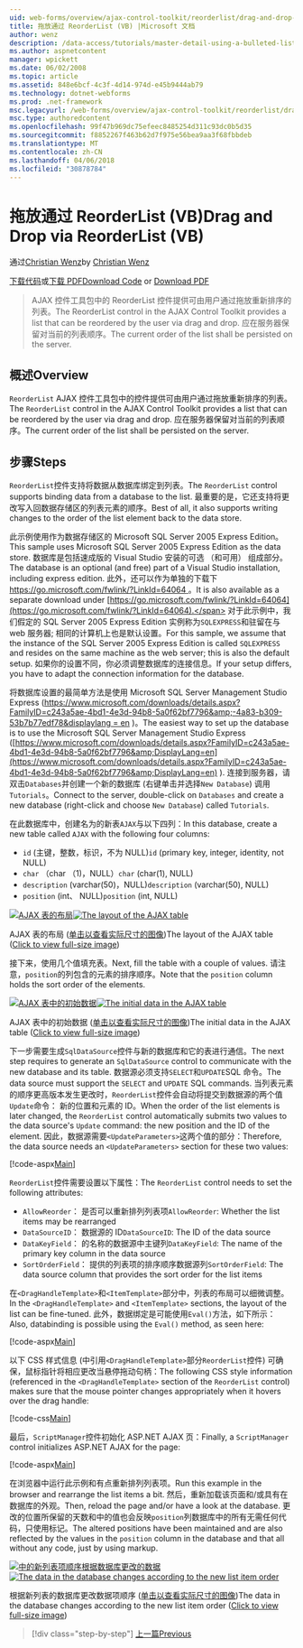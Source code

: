 ```yaml
---
uid: web-forms/overview/ajax-control-toolkit/reorderlist/drag-and-drop-via-reorderlist-vb
title: 拖放通过 ReorderList (VB) |Microsoft 文档
author: wenz
description: /data-access/tutorials/master-detail-using-a-bulleted-list-of-master-records-with-a-details-datalist-vb
ms.author: aspnetcontent
manager: wpickett
ms.date: 06/02/2008
ms.topic: article
ms.assetid: 848e6bcf-4c3f-4d14-974d-e45b9444ab79
ms.technology: dotnet-webforms
ms.prod: .net-framework
msc.legacyurl: /web-forms/overview/ajax-control-toolkit/reorderlist/drag-and-drop-via-reorderlist-vb
msc.type: authoredcontent
ms.openlocfilehash: 99f47b969dc75efeec8485254d311c93dc0b5d35
ms.sourcegitcommit: f8852267f463b62d7f975e56bea9aa3f68fbbdeb
ms.translationtype: MT
ms.contentlocale: zh-CN
ms.lasthandoff: 04/06/2018
ms.locfileid: "30878784"
---
```

<a name="drag-and-drop-via-reorderlist-vb"></a><span data-ttu-id="79118-103">拖放通过 ReorderList (VB)</span><span class="sxs-lookup"><span data-stu-id="79118-103">Drag and Drop via ReorderList (VB)</span></span>
====================
<span data-ttu-id="79118-104">通过[Christian Wenz](https://github.com/wenz)</span><span class="sxs-lookup"><span data-stu-id="79118-104">by [Christian Wenz](https://github.com/wenz)</span></span>

<span data-ttu-id="79118-105">[下载代码](http://download.microsoft.com/download/9/3/f/93f8daea-bebd-4821-833b-95205389c7d0/ReorderList5.vb.zip)或[下载 PDF](http://download.microsoft.com/download/2/d/c/2dc10e34-6983-41d4-9c08-f78f5387d32b/reorderlist5VB.pdf)</span><span class="sxs-lookup"><span data-stu-id="79118-105">[Download Code](http://download.microsoft.com/download/9/3/f/93f8daea-bebd-4821-833b-95205389c7d0/ReorderList5.vb.zip) or [Download PDF](http://download.microsoft.com/download/2/d/c/2dc10e34-6983-41d4-9c08-f78f5387d32b/reorderlist5VB.pdf)</span></span>

> <span data-ttu-id="79118-106">AJAX 控件工具包中的 ReorderList 控件提供可由用户通过拖放重新排序的列表。</span><span class="sxs-lookup"><span data-stu-id="79118-106">The ReorderList control in the AJAX Control Toolkit provides a list that can be reordered by the user via drag and drop.</span></span> <span data-ttu-id="79118-107">应在服务器保留对当前的列表顺序。</span><span class="sxs-lookup"><span data-stu-id="79118-107">The current order of the list shall be persisted on the server.</span></span>


## <a name="overview"></a><span data-ttu-id="79118-108">概述</span><span class="sxs-lookup"><span data-stu-id="79118-108">Overview</span></span>

<span data-ttu-id="79118-109">`ReorderList` AJAX 控件工具包中的控件提供可由用户通过拖放重新排序的列表。</span><span class="sxs-lookup"><span data-stu-id="79118-109">The `ReorderList` control in the AJAX Control Toolkit provides a list that can be reordered by the user via drag and drop.</span></span> <span data-ttu-id="79118-110">应在服务器保留对当前的列表顺序。</span><span class="sxs-lookup"><span data-stu-id="79118-110">The current order of the list shall be persisted on the server.</span></span>

## <a name="steps"></a><span data-ttu-id="79118-111">步骤</span><span class="sxs-lookup"><span data-stu-id="79118-111">Steps</span></span>

<span data-ttu-id="79118-112">`ReorderList`控件支持将数据从数据库绑定到列表。</span><span class="sxs-lookup"><span data-stu-id="79118-112">The `ReorderList` control supports binding data from a database to the list.</span></span> <span data-ttu-id="79118-113">最重要的是，它还支持将更改写入回数据存储区的列表元素的顺序。</span><span class="sxs-lookup"><span data-stu-id="79118-113">Best of all, it also supports writing changes to the order of the list element back to the data store.</span></span>

<span data-ttu-id="79118-114">此示例使用作为数据存储区的 Microsoft SQL Server 2005 Express Edition。</span><span class="sxs-lookup"><span data-stu-id="79118-114">This sample uses Microsoft SQL Server 2005 Express Edition as the data store.</span></span> <span data-ttu-id="79118-115">数据库是包括速成版的 Visual Studio 安装的可选 （和可用） 组成部分。</span><span class="sxs-lookup"><span data-stu-id="79118-115">The database is an optional (and free) part of a Visual Studio installation, including express edition.</span></span> <span data-ttu-id="79118-116">此外，还可以作为单独的下载下[ https://go.microsoft.com/fwlink/?LinkId=64064 ](https://go.microsoft.com/fwlink/?LinkId=64064)。</span><span class="sxs-lookup"><span data-stu-id="79118-116">It is also available as a separate download under [https://go.microsoft.com/fwlink/?LinkId=64064](https://go.microsoft.com/fwlink/?LinkId=64064).</span></span> <span data-ttu-id="79118-117">对于此示例中，我们假定的 SQL Server 2005 Express Edition 实例称为`SQLEXPRESS`和驻留在与 web 服务器; 相同的计算机上也是默认设置。</span><span class="sxs-lookup"><span data-stu-id="79118-117">For this sample, we assume that the instance of the SQL Server 2005 Express Edition is called `SQLEXPRESS` and resides on the same machine as the web server; this is also the default setup.</span></span> <span data-ttu-id="79118-118">如果你的设置不同，你必须调整数据库的连接信息。</span><span class="sxs-lookup"><span data-stu-id="79118-118">If your setup differs, you have to adapt the connection information for the database.</span></span>

<span data-ttu-id="79118-119">将数据库设置的最简单方法是使用 Microsoft SQL Server Management Studio Express ([https://www.microsoft.com/downloads/details.aspx?FamilyID=c243a5ae-4bd1-4e3d-94b8-5a0f62bf7796&amp;-4a83-b309-53b7b77edf78&displaylang = en](https://www.microsoft.com/downloads/details.aspx?FamilyID=c243a5ae-4bd1-4e3d-94b8-5a0f62bf7796&amp;DisplayLang=en) )。</span><span class="sxs-lookup"><span data-stu-id="79118-119">The easiest way to set up the database is to use the Microsoft SQL Server Management Studio Express ([https://www.microsoft.com/downloads/details.aspx?FamilyID=c243a5ae-4bd1-4e3d-94b8-5a0f62bf7796&amp;DisplayLang=en](https://www.microsoft.com/downloads/details.aspx?FamilyID=c243a5ae-4bd1-4e3d-94b8-5a0f62bf7796&amp;DisplayLang=en) ).</span></span> <span data-ttu-id="79118-120">连接到服务器，请双击`Databases`并创建一个新的数据库 (右键单击并选择`New Database`) 调用`Tutorials`。</span><span class="sxs-lookup"><span data-stu-id="79118-120">Connect to the server, double-click on `Databases` and create a new database (right-click and choose `New Database`) called `Tutorials`.</span></span>

<span data-ttu-id="79118-121">在此数据库中，创建名为的新表`AJAX`与以下四列：</span><span class="sxs-lookup"><span data-stu-id="79118-121">In this database, create a new table called `AJAX` with the following four columns:</span></span>

- <span data-ttu-id="79118-122">`id` (主键，整数，标识，不为 NULL)</span><span class="sxs-lookup"><span data-stu-id="79118-122">`id` (primary key, integer, identity, not NULL)</span></span>
- <span data-ttu-id="79118-123">`char` （char （1)，NULL）</span><span class="sxs-lookup"><span data-stu-id="79118-123">`char` (char(1), NULL)</span></span>
- <span data-ttu-id="79118-124">`description` (varchar(50)，NULL)</span><span class="sxs-lookup"><span data-stu-id="79118-124">`description` (varchar(50), NULL)</span></span>
- <span data-ttu-id="79118-125">`position` (int、 NULL)</span><span class="sxs-lookup"><span data-stu-id="79118-125">`position` (int, NULL)</span></span>


<span data-ttu-id="79118-126">[![AJAX 表的布局](drag-and-drop-via-reorderlist-vb/_static/image2.png)](drag-and-drop-via-reorderlist-vb/_static/image1.png)</span><span class="sxs-lookup"><span data-stu-id="79118-126">[![The layout of the AJAX table](drag-and-drop-via-reorderlist-vb/_static/image2.png)](drag-and-drop-via-reorderlist-vb/_static/image1.png)</span></span>

<span data-ttu-id="79118-127">AJAX 表的布局 ([单击以查看实际尺寸的图像](drag-and-drop-via-reorderlist-vb/_static/image3.png))</span><span class="sxs-lookup"><span data-stu-id="79118-127">The layout of the AJAX table ([Click to view full-size image](drag-and-drop-via-reorderlist-vb/_static/image3.png))</span></span>


<span data-ttu-id="79118-128">接下来，使用几个值填充表。</span><span class="sxs-lookup"><span data-stu-id="79118-128">Next, fill the table with a couple of values.</span></span> <span data-ttu-id="79118-129">请注意，`position`的列包含的元素的排序顺序。</span><span class="sxs-lookup"><span data-stu-id="79118-129">Note that the `position` column holds the sort order of the elements.</span></span>


<span data-ttu-id="79118-130">[![AJAX 表中的初始数据](drag-and-drop-via-reorderlist-vb/_static/image5.png)](drag-and-drop-via-reorderlist-vb/_static/image4.png)</span><span class="sxs-lookup"><span data-stu-id="79118-130">[![The initial data in the AJAX table](drag-and-drop-via-reorderlist-vb/_static/image5.png)](drag-and-drop-via-reorderlist-vb/_static/image4.png)</span></span>

<span data-ttu-id="79118-131">AJAX 表中的初始数据 ([单击以查看实际尺寸的图像](drag-and-drop-via-reorderlist-vb/_static/image6.png))</span><span class="sxs-lookup"><span data-stu-id="79118-131">The initial data in the AJAX table ([Click to view full-size image](drag-and-drop-via-reorderlist-vb/_static/image6.png))</span></span>


<span data-ttu-id="79118-132">下一步需要生成`SqlDataSource`控件与新的数据库和它的表进行通信。</span><span class="sxs-lookup"><span data-stu-id="79118-132">The next step requires to generate an `SqlDataSource` control to communicate with the new database and its table.</span></span> <span data-ttu-id="79118-133">数据源必须支持`SELECT`和`UPDATE`SQL 命令。</span><span class="sxs-lookup"><span data-stu-id="79118-133">The data source must support the `SELECT` and `UPDATE` SQL commands.</span></span> <span data-ttu-id="79118-134">当列表元素的顺序更高版本发生更改时，`ReorderList`控件会自动将提交到数据源的两个值`Update`命令： 新的位置和元素的 ID。</span><span class="sxs-lookup"><span data-stu-id="79118-134">When the order of the list elements is later changed, the `ReorderList` control automatically submits two values to the data source's `Update` command: the new position and the ID of the element.</span></span> <span data-ttu-id="79118-135">因此，数据源需要`<UpdateParameters>`这两个值的部分：</span><span class="sxs-lookup"><span data-stu-id="79118-135">Therefore, the data source needs an `<UpdateParameters>` section for these two values:</span></span>

[!code-aspx[Main](drag-and-drop-via-reorderlist-vb/samples/sample1.aspx)]

<span data-ttu-id="79118-136">`ReorderList`控件需要设置以下属性：</span><span class="sxs-lookup"><span data-stu-id="79118-136">The `ReorderList` control needs to set the following attributes:</span></span>

- <span data-ttu-id="79118-137">`AllowReorder`： 是否可以重新排列列表项</span><span class="sxs-lookup"><span data-stu-id="79118-137">`AllowReorder`: Whether the list items may be rearranged</span></span>
- <span data-ttu-id="79118-138">`DataSourceID`： 数据源的 ID</span><span class="sxs-lookup"><span data-stu-id="79118-138">`DataSourceID`: The ID of the data source</span></span>
- <span data-ttu-id="79118-139">`DataKeyField`： 的名称的数据源中主键列</span><span class="sxs-lookup"><span data-stu-id="79118-139">`DataKeyField`: The name of the primary key column in the data source</span></span>
- <span data-ttu-id="79118-140">`SortOrderField`： 提供的列表项的排序顺序数据源列</span><span class="sxs-lookup"><span data-stu-id="79118-140">`SortOrderField`: The data source column that provides the sort order for the list items</span></span>

<span data-ttu-id="79118-141">在`<DragHandleTemplate>`和`<ItemTemplate>`部分中，列表的布局可以细微调整。</span><span class="sxs-lookup"><span data-stu-id="79118-141">In the `<DragHandleTemplate>` and `<ItemTemplate>` sections, the layout of the list can be fine-tuned.</span></span> <span data-ttu-id="79118-142">此外，数据绑定是可能使用`Eval()`方法，如下所示：</span><span class="sxs-lookup"><span data-stu-id="79118-142">Also, databinding is possible using the `Eval()` method, as seen here:</span></span>

[!code-aspx[Main](drag-and-drop-via-reorderlist-vb/samples/sample2.aspx)]

<span data-ttu-id="79118-143">以下 CSS 样式信息 (中引用`<DragHandleTemplate>`部分`ReorderList`控件) 可确保，鼠标指针将相应更改当悬停拖动句柄：</span><span class="sxs-lookup"><span data-stu-id="79118-143">The following CSS style information (referenced in the `<DragHandleTemplate>` section of the `ReorderList` control) makes sure that the mouse pointer changes appropriately when it hovers over the drag handle:</span></span>

[!code-css[Main](drag-and-drop-via-reorderlist-vb/samples/sample3.css)]

<span data-ttu-id="79118-144">最后，`ScriptManager`控件初始化 ASP.NET AJAX 页：</span><span class="sxs-lookup"><span data-stu-id="79118-144">Finally, a `ScriptManager` control initializes ASP.NET AJAX for the page:</span></span>

[!code-aspx[Main](drag-and-drop-via-reorderlist-vb/samples/sample4.aspx)]

<span data-ttu-id="79118-145">在浏览器中运行此示例和有点重新排列列表项。</span><span class="sxs-lookup"><span data-stu-id="79118-145">Run this example in the browser and rearrange the list items a bit.</span></span> <span data-ttu-id="79118-146">然后，重新加载该页面和/或具有在数据库的外观。</span><span class="sxs-lookup"><span data-stu-id="79118-146">Then, reload the page and/or have a look at the database.</span></span> <span data-ttu-id="79118-147">更改的位置所保留的天数和中的值也会反映`position`列数据库中的所有无需任何代码，只使用标记。</span><span class="sxs-lookup"><span data-stu-id="79118-147">The altered positions have been maintained and are also reflected by the values in the `position` column in the database and that all without any code, just by using markup.</span></span>


<span data-ttu-id="79118-148">[![中的新列表项顺序根据数据库更改的数据](drag-and-drop-via-reorderlist-vb/_static/image8.png)](drag-and-drop-via-reorderlist-vb/_static/image7.png)</span><span class="sxs-lookup"><span data-stu-id="79118-148">[![The data in the database changes according to the new list item order](drag-and-drop-via-reorderlist-vb/_static/image8.png)](drag-and-drop-via-reorderlist-vb/_static/image7.png)</span></span>

<span data-ttu-id="79118-149">根据新列表的数据库更改数据项顺序 ([单击以查看实际尺寸的图像](drag-and-drop-via-reorderlist-vb/_static/image9.png))</span><span class="sxs-lookup"><span data-stu-id="79118-149">The data in the database changes according to the new list item order ([Click to view full-size image](drag-and-drop-via-reorderlist-vb/_static/image9.png))</span></span>

> [!div class="step-by-step"]
> [<span data-ttu-id="79118-150">上一篇</span><span class="sxs-lookup"><span data-stu-id="79118-150">Previous</span></span>](using-postbacks-with-reorderlist-vb.md)
